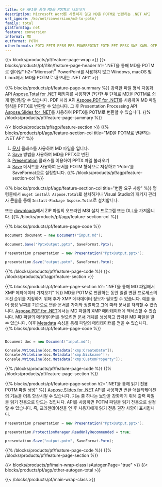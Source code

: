 ```yaml
---
title: C# API를 통해 MD을 POTM로 내보내기
description: Microsoft Word를 사용하지 않고 MD을 POTM로 변환하는 .NET API
url_ignore: /ko/net/conversion/md-to-potm/
family: total
platformtag: net
feature: conversion
informat: MD
outformat: POTM
otherformats: POTX PPTM PPSM PPS POWERPOINT POTM PPT PPSX SWF XAML OTP POT
---
```

{{< blocks/products/pf/feature-page-wrap >}}
{{< blocks/products/pf/i18n/feature-page-header h1=".NET을 통해 MD을 POTM로 렌더링" h2="Microsoft<sup>&reg;</sup> PowerPoint를 사용하지 않고 Windows, macOS 및 Linux에서 MD을 POTM로 내보내는 .NET API" >}}

{{% blocks/products/pf/feature-page-summary %}}
강력한 파일 형식 자동화 API [Aspose.Total for .NET](https://products.aspose.com/total/net/) 패키지를 사용하면 간단한 두 단계로 MD을 POTM로 쉽게 렌더링할 수 있습니다. PDF 처리 API [Aspose.PDF for .NET](https://products.aspose.com/pdf/net/)를 사용하여 MD 파일 형식을 PPTX로 변환할 수 있습니다. 그 후 Presentation Processing API [Aspose.Slides for .NET](https://products.aspose.com/slides/net/)를 사용하여 PPTX를 POTM로 변환할 수 있습니다.
{{% /blocks/products/pf/feature-page-summary  %}}

{{< blocks/products/pf/agp/feature-section >}}
{{% blocks/products/pf/agp/feature-section-col title="MD을 POTM로 변환하는 .NET API" %}}
1. [문서](https://reference.aspose.com/pdf/net/aspose.pdf/document) 클래스를 사용하여 MD 파일을 엽니다.
2. [Save](https://reference.aspose.com/pdf/net/aspose.pdf.document/save/methods/5) 방법을 사용하여 MD을 PPTX로 변환
3. [Presentation](https://reference.aspose.com/slides/net/aspose.slides/presentation) 클래스를 이용하여 PPTX 파일 불러오기
4. [Save](https://reference.aspose.com/slides/net/aspose.slides.presentation/save/methods/5) 메서드를 사용하여 문서를 POTM 형식으로 저장하고 'Potm'를 SaveFormat으로 설정합니다.
{{% /blocks/products/pf/agp/feature-section-col %}}

{{% blocks/products/pf/agp/feature-section-col title="변환 요구 사항" %}}
명령줄에서 ```nuget install Aspose.Total```로 설치하거나 Visual Studio의 패키지 관리자 콘솔을 통해 ```Install-Package Aspose.Total```로 설치합니다.

또는 [downloads](https://releases.aspose.com/total/net)에서 ZIP 파일의 오프라인 MSI 설치 프로그램 또는 DLL을 가져옵니다.
{{% /blocks/products/pf/agp/feature-section-col %}}

{{% blocks/products/pf/feature-page-code %}}

```cs
Document document = new Document("input.md");
 
document.Save("PptxOutput.pptx", SaveFormat.Pptx); 

Presentation presentation = new Presentation("PptxOutput.pptx");

presentation.Save("output.potm", SaveFormat.Potm);   
```

{{% /blocks/products/pf/feature-page-code %}}
{{< /blocks/products/pf/agp/feature-section >}}

{{% blocks/products/pf/feature-page-section  h2=".NET을 통해 MD 파일에서 XMP 메타데이터 가져오기" %}}
MD을 POTM로 변환하는 동안 일괄 변환 프로세스의 우선 순위를 지정하기 위해 추가 XMP 메타데이터 정보가 필요할 수 있습니다. 예를 들어 생성 날짜를 기준으로 변환 문서를 가져와 정렬하고 그에 따라 문서를 처리할 수 있습니다. [Aspose.PDF for .NET](https://products.aspose.com/pdf/net/)에서는 MD 파일의 XMP 메타데이터에 액세스할 수 있습니다. MD 파일의 메타데이터를 얻으려면 [문서](https://reference.aspose.com/pdf/net/aspose.pdf/document) 개체를 생성하고 입력된 MD 파일을 열 수 있습니다. 이후 [Metadata](https://reference.aspose.com/pdf/net/aspose.pdf/document/properties/metadata) 속성을 통해 파일의 메타데이터를 얻을 수 있습니다.  
{{% blocks/products/pf/feature-page-code %}}
```cs

Document doc = new Document("input.md");

Console.WriteLine(doc.Metadata["xmp:CreateDate"]);
Console.WriteLine(doc.Metadata["xmp:Nickname"]);
Console.WriteLine(doc.Metadata["xmp:CustomProperty"]);
```

{{% /blocks/products/pf/feature-page-code  %}}
{{% /blocks/products/pf/feature-page-section %}}

{{% blocks/products/pf/feature-page-section  h2=".NET을 통해 읽기 전용 POTM 파일 생성" %}}
[Aspose.Slides for .NET](https://products.aspose.com/slides/net/) API를 사용하면 변환 애플리케이션의 기능을 더욱 향상시킬 수 있습니다. 기능 중 하나는 보안을 강화하기 위해 출력 파일을 읽기 전용으로 만드는 것입니다. API를 사용하면 POTM 파일을 읽기 전용으로 설정할 수 있습니다. 즉, 프레젠테이션을 연 후 사용자에게 읽기 전용 권장 사항이 표시됩니다. 
```cs
Presentation presentation = new Presentation("PptxOutput.pptx");

presentation.ProtectionManager.ReadOnlyRecommended = true;

presentation.Save("output.potm", SaveFormat.Potm);     
```

{{% /blocks/products/pf/feature-page-code  %}}
{{% /blocks/products/pf/feature-page-section %}}

{{< blocks/products/pf/main-wrap-class isAutogenPage="true" >}}
{{< blocks/products/pf/agp/other-autogen-total >}}


{{< /blocks/products/pf/main-wrap-class >}}
